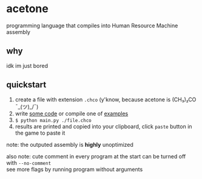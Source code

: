 
# acetone
programming language that compiles into Human Resource Machine assembly

## why
idk im just bored

## quickstart
1. create a file with extension `.chco` (y'know, because acetone is (CH₃)₂CO ¯\_(ツ)_/¯)<br/>
2. write [some code](DOCUMENTATION.md) or compile one of [examples](examples/)
3. `$ python main.py ./file.chco`
4. results are printed and copied into your clipboard, click `paste` button in the game to paste it

note: the outputed assembly is **highly** unoptimized

also note: cute comment in every program at the start can be turned off with `--no-comment`<br/>
see more flags by running program without arguments
